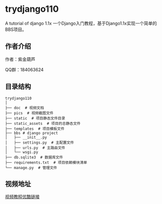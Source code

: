 # trydjango110

A tutorial of django 1.1x
一个Django入门教程，基于Django1.1x实现一个简单的BBS项目。

## 作者介绍

作者：紫金葫芦

QQ群：184063624

## 目录结构
    trydjango110
    │
    ├── doc  # 视频文档
    ├── pics  # 视频截图文件
    ├── static  # 项目静态文件目录
    ├── static_assets  # 项目的总静态文件
    ├── templates  # 项目模板文件
    ├── bbs # django project
    │   ├── __init__.py
    │   ├── settings.py  # 主配置文件
    │   ├── urls.py  # 主路由文件
    │   └── wsgi.py
    ├── db.sqlite3  # 数据库文件
    ├── requirements.txt  # 项目依赖模块清单
    └── manage.py  # 管理文件
    
## 视频地址
[视频教程优酷链接](http://i.youku.com/ipythons)